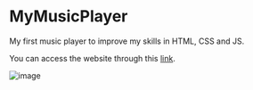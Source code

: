 # MyMusicPlayer
 My first music player to improve my skills in HTML, CSS and JS.
 
You can access the website through this [link](https://david-chatelard.github.io/MyMusicPlayer).

![image](https://user-images.githubusercontent.com/42392257/149412008-d44e5b74-aa93-425c-a0ba-cfbfc3666051.png)
